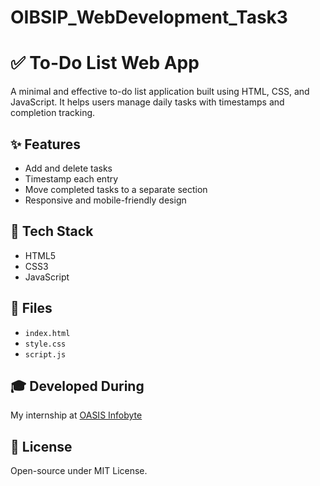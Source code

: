 # OIBSIP_WebDevelopment_Task3
# ✅ To-Do List Web App

A minimal and effective to-do list application built using HTML, CSS, and JavaScript. It helps users manage daily tasks with timestamps and completion tracking.

## ✨ Features
- Add and delete tasks
- Timestamp each entry
- Move completed tasks to a separate section
- Responsive and mobile-friendly design

## 🔧 Tech Stack
- HTML5
- CSS3
- JavaScript


## 📂 Files
- `index.html`
- `style.css`
- `script.js`

## 🎓 Developed During
My internship at [OASIS Infobyte](https://www.linkedin.com/company/oasis-infobyte/)


## 📌 License
Open-source under MIT License.
